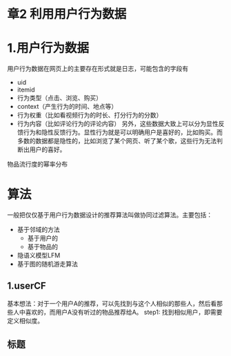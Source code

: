 # 章2 利用用户行为数据


# 1.用户行为数据
用户行为数据在网页上的主要存在形式就是日志，可能包含的字段有

* uid
* itemid
* 行为类型（点击、浏览、购买）
* context（产生行为的时间、地点等）
* 行为权重（比如看视频行为的时长、打分行为的分数）
* 行为内容（比如评论行为的评论内容）
另外，这些数据大致上可以分为显性反馈行为和隐性反馈行为。显性行为就是可以明确用户是喜好的，比如购买。而多数的数据都是隐性的，比如浏览了某个网页、听了某个歌，这些行为无法判断出用户的喜好。

物品流行度的幂率分布

# 算法
一般把仅仅基于用户行为数据设计的推荐算法叫做协同过滤算法。主要包括：

* 基于邻域的方法
    * 基于用户的
    * 基于物品的
* 隐语义模型LFM
* 基于图的随机游走算法

## 1.userCF
基本想法：对于一个用户A的推荐，可以先找到与这个人相似的那些人，然后看那些人中喜欢的，而用户A没有听过的物品推荐给A。
step1: 找到相似用户，即需要定义相似度。

标题
--


